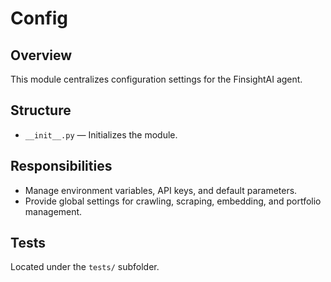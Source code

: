 # Config

## Overview

This module centralizes configuration settings for the FinsightAI agent.

## Structure

- `__init__.py` — Initializes the module.

## Responsibilities

- Manage environment variables, API keys, and default parameters.
- Provide global settings for crawling, scraping, embedding, and portfolio management.

## Tests

Located under the `tests/` subfolder.